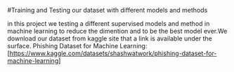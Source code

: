 #Training and Testing our dataset with different models and methods

in this project we testing a different supervised models and method in machine learning to reduce the dimention and to be the best model ever.We download our dataset from kaggle site that a link is available under the surface.
Phishing Dataset for Machine Learning:[https://www.kaggle.com/datasets/shashwatwork/phishing-dataset-for-machine-learning]
